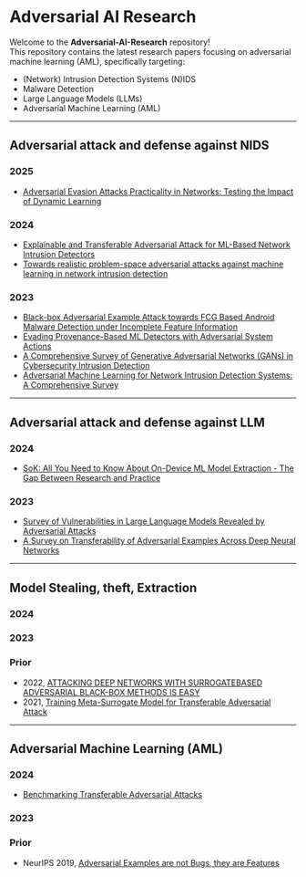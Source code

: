 # Adversarial AI Research

Welcome to the **Adversarial-AI-Research** repository!  
This repository contains the latest research papers focusing on adversarial machine learning (AML), specifically targeting:

- (Network) Intrusion Detection Systems (N)IDS
- Malware Detection
- Large Language Models (LLMs)
- Adversarial Machine Learning (AML)
---
## Adversarial attack and defense against NIDS
### 2025
- [Adversarial Evasion Attacks Practicality in Networks: Testing the Impact of Dynamic Learning](https://arxiv.org/pdf/2306.05494)
### 2024
- [Explainable and Transferable Adversarial Attack for ML-Based Network Intrusion Detectors](https://arxiv.org/pdf/2401.10691#page=17&zoom=100,416,53)
- [Towards realistic problem-space adversarial attacks against machine learning in network intrusion detection](https://dl.acm.org/doi/pdf/10.1145/3664476.3669974)

### 2023

- [Black-box Adversarial Example Attack towards FCG Based Android Malware Detection under Incomplete Feature Information](https://www.usenix.org/system/files/sec23fall-prepub-2-li-heng.pdf)
- [Evading Provenance-Based ML Detectors with Adversarial System Actions](https://www.usenix.org/system/files/usenixsecurity23-mukherjee.pdf)
- [A Comprehensive Survey of Generative Adversarial Networks (GANs) in Cybersecurity Intrusion Detection](https://ieeexplore.ieee.org/abstract/document/10187144)
- [Adversarial Machine Learning for Network Intrusion Detection Systems: A Comprehensive Survey](https://ieeexplore.ieee.org/abstract/document/10005100)
---
## Adversarial attack and defense against LLM
### 2024
- [SoK: All You Need to Know About On-Device ML Model Extraction - The Gap Between Research and Practice](https://www.usenix.org/system/files/usenixsecurity24-nayan.pdf)
### 2023
- [Survey of Vulnerabilities in Large Language Models Revealed by Adversarial Attacks](https://arxiv.org/pdf/2310.10844)
- [A Survey on Transferability of Adversarial Examples Across Deep Neural Networks](https://arxiv.org/pdf/2310.17626)
---
## Model Stealing, theft, Extraction 
### 2024
### 2023
### Prior
- 2022, [ATTACKING DEEP NETWORKS WITH SURROGATEBASED ADVERSARIAL BLACK-BOX METHODS IS EASY](https://arxiv.org/pdf/2203.08725)
- 2021, [Training Meta-Surrogate Model for Transferable Adversarial Attack](https://arxiv.org/pdf/2109.01983)
---
## Adversarial Machine Learning (AML)
### 2024
- [Benchmarking Transferable Adversarial Attacks](https://arxiv.org/pdf/2402.00418)
### 2023
### Prior
- NeurIPS 2019, [Adversarial Examples are not Bugs, they are Features](https://proceedings.neurips.cc/paper_files/paper/2019/file/e2c420d928d4bf8ce0ff2ec19b371514-Paper.pdf)
